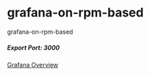 # grafana-on-rpm-based
grafana-on-rpm-based

##### Export Port: 3000

[Grafana Overview](https://grafana.com/docs/grafana/latest/)

